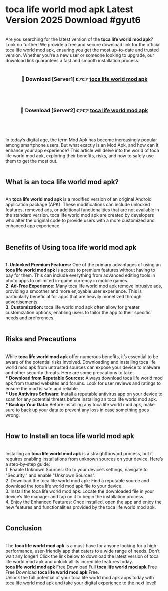 # toca life world mod apk Latest Version 2025 Download #gyut6<br>
<br>
Are you searching for the latest version of the <strong>toca life world mod apk</strong>? Look no further! We provide a free and secure download link for the official toca life world mod apk, ensuring you get the most up-to-date and trusted version. Whether you're a new user or someone looking to upgrade, our download link guarantees a fast and smooth installation process.
<br>
<br>
<div align="center">
<h3>🔴 Download [Server1] 👉👉 <a href="https://modyolo.store/toca_life_world_mod_apk">toca life world mod apk</a></h3><br>
<br>
<h3>🔴 Download [Server2] 👉👉 <a href="https://modyolo.store/=toca_life_world_mod_apk">toca life world mod apk</a></h3><br>
</div>
<br>
<br>
In today’s digital age, the term Mod Apk has become increasingly popular among smartphone users. But what exactly is an Mod Apk, and how can it enhance your app experience? This article will delve into the world of toca life world mod apk, exploring their benefits, risks, and how to safely use them to get the most out.
<br>
<br>
<h2>What is an toca life world mod apk?</h2>
<br>
An <strong>toca life world mod apk</strong> is a modified version of an original Android application package (APK). These modifications can include unlocked features, removed ads, or additional functionalities that are not available in the standard version. toca life world mod apk are created by developers who alter the original code to provide users with a more customized and enhanced app experience.
<br>
<br>
<h2>Benefits of Using toca life world mod apk</h2>
<br>
<strong> 1. Unlocked Premium Features:</strong> One of the primary advantages of using an <strong>toca life world mod apk</strong> is access to premium features without having to pay for them. This can include everything from advanced editing tools in photo apps to unlimited in-game currency in mobile games.
<br>
<strong> 2. Ad-Free Experience:</strong> Many toca life world mod apk remove intrusive ads, providing a smoother and more enjoyable user experience. This is particularly beneficial for apps that are heavily monetized through advertisements.
<br>
<strong> 3. Customization:</strong> toca life world mod apk often allow for greater customization options, enabling users to tailor the app to their specific needs and preferences.
<br>
<br>
<h2>Risks and Precautions</h2>
<br>
While <strong>toca life world mod apk</strong> offer numerous benefits, it’s essential to be aware of the potential risks involved. Downloading and installing toca life world mod apk from untrusted sources can expose your device to malware and other security threats. Here are some precautions to take:
<br>
<strong> * Download from Reputable Sources:</strong> Always download toca life world mod apk from trusted websites and forums. Look for user reviews and ratings to ensure the mod is safe and reliable.
<br>
<strong> * Use Antivirus Software:</strong> Install a reputable antivirus app on your device to scan for any potential threats before installing an toca life world mod apk.
<br>
<strong> * Backup Your Data:</strong> Before installing any toca life world mod apk, make sure to back up your data to prevent any loss in case something goes wrong.
<br>
<br>
<h2>How to Install an toca life world mod apk</h2>
<br>
Installing an <strong>toca life world mod apk</strong> is a straightforward process, but it requires enabling installations from unknown sources on your device. Here’s a step-by-step guide:
<br>
 1. Enable Unknown Sources: Go to your device’s settings, navigate to "Security," and enable "Unknown Sources".
<br>
 2. Download the toca life world mod apk: Find a reputable source and download the toca life world mod apk file to your device.
<br>
 3. Install the toca life world mod apk: Locate the downloaded file in your device’s file manager and tap on it to begin the installation process.
<br>
 4. Enjoy the Enhanced Features: Once installed, open the app and enjoy the new features and functionalities provided by the toca life world mod apk.
<br>
<br>
<h2><strong>Conclusion</strong></h2>
<br>
The <strong>toca life world mod apk</strong> is a must-have for anyone looking for a high-performance, user-friendly app that caters to a wide range of needs. Don’t wait any longer! Click the link below to download the latest version of toca life world mod apk and unlock all its incredible features today.
<br>
<strong>toca life world mod apk</strong> Free Download Full <strong>toca life world mod apk</strong> Free Free Download <strong>toca life world mod apk</strong> Free.
<br>
Unlock the full potential of your toca life world mod apk apps today with toca life world mod apk and take your digital experience to the next level!

